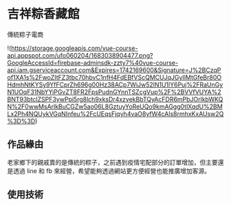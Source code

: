 # 吉祥粽香藏館
傳統粽子電商


!(https://storage.googleapis.com/vue-course-api.appspot.com/ufo060204/1683038904477.png?GoogleAccessId=firebase-adminsdk-zzty7%40vue-course-api.iam.gserviceaccount.com&Expires=1742169600&Signature=J%2BCzqPof1XA1s%2FwoZItFZ3tbc70hbvC1nfH4FdEBfVScQMCUJqJGyIlMtGfeBr80OHdmhNtKYSy9YfFCprZh696g00Hz38ACp7WiJw52lN1U1lY6Puj%2FRaUnGyN1UOqF31NbYYiPGvZT8FR2FpsPudnGYnnTSZcgVup%2F%2BVVfVUYA%2BNT93btclZSPF3ywPpi5rg8lch9xksDr4xzyekBbTQyAcFDR6mPbJOrlkbWKQN%2F0wwMsArlkBuCGZw5ao06L8GztuyYoReUQo9kmAGgg0tlXqdU%2BMLx2Ph4NQUykVGqNInfeu%2FcUEqsFjqyh4vaO8yfW4cAls8rmhxKxAUsw2Q%3D%3D)


## 作品緣由
老家鄉下的親戚賣的是傳統的粽子，之前遇到疫情宅配部分的訂單增加，但主要還是透過 line 和 fb 來經營，希望能夠透過網站更方便經營也能推廣增加客源。

## 使用技術
